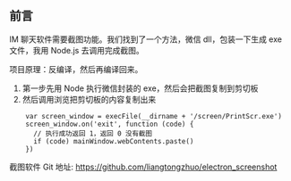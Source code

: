 ## 前言
IM 聊天软件需要截图功能。我们找到了一个方法，微信 dll，包装一下生成 exe 文件，我用 Node.js 去调用完成截图。

项目原理：反编译，然后再编译回来。

1. 第一步先用 Node 执行微信封装的 exe，然后会把截图复制到剪切板
2. 然后调用浏览把剪切板的内容复制出来
```
    var screen_window = execFile(__dirname + '/screen/PrintScr.exe')
    screen_window.on('exit', function (code) {
      // 执行成功返回 1，返回 0 没有截图
      if (code) mainWindow.webContents.paste()
    })
```

截图软件 Git 地址: https://github.com/liangtongzhuo/electron_screenshot
